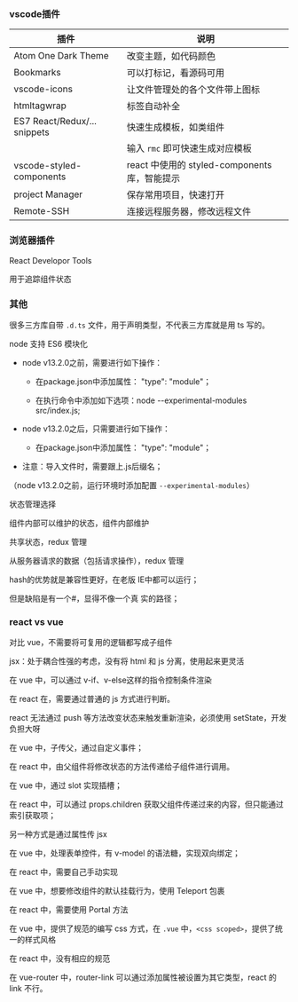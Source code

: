 ### vscode插件

| 插件                         | 说明                                          |
| ---------------------------- | --------------------------------------------- |
| Atom One Dark Theme          | 改变主题，如代码颜色                          |
| Bookmarks                    | 可以打标记，看源码可用                        |
| vscode-icons                 | 让文件管理处的各个文件带上图标                |
| htmltagwrap                  | 标签自动补全                                  |
| ES7 React/Redux/... snippets | 快速生成模板，如类组件                        |
|                              | 输入 `rmc` 即可快速生成对应模板               |
| vscode-styled-components     | react 中使用的 styled-components 库，智能提示 |
| project Manager              | 保存常用项目，快速打开                        |
| Remote-SSH                   | 连接远程服务器，修改远程文件                  |



### 浏览器插件

React Developor Tools

用于追踪组件状态



### 其他

很多三方库自带 `.d.ts` 文件，用于声明类型，不代表三方库就是用 ts 写的。



node 支持 ES6 模块化

- node v13.2.0之前，需要进行如下操作： 

   + 在package.json中添加属性： "type": "module"； 

   + 在执行命令中添加如下选项：node --experimental-modules src/index.js; 

- node v13.2.0之后，只需要进行如下操作： 

   + 在package.json中添加属性： "type": "module"； 

- 注意：导入文件时，需要跟上.js后缀名；

（node v13.2.0之前，运行环境时添加配置 `--experimental-modules`）



状态管理选择

组件内部可以维护的状态，组件内部维护

共享状态，redux 管理

从服务器请求的数据（包括请求操作），redux 管理



 hash的优势就是兼容性更好，在老版 IE中都可以运行； 

 但是缺陷是有一个#，显得不像一个真 实的路径；



### react vs vue

对比 vue，不需要将可复用的逻辑都写成子组件

jsx：处于耦合性强的考虑，没有将 html 和 js 分离，使用起来更灵活



在 vue 中，可以通过 v-if、v-else这样的指令控制条件渲染

在 react 在，需要通过普通的 js 方式进行判断。

react 无法通过 push 等方法改变状态来触发重新渲染，必须使用 setState，开发负担大呀



在 vue 中，子传父，通过自定义事件；

在 react 中，由父组件将修改状态的方法传递给子组件进行调用。



在 vue 中，通过 slot 实现插槽；

在 react 中，可以通过 props.children 获取父组件传递过来的内容，但只能通过索引获取项；

另一种方式是通过属性传 jsx



在 vue 中，处理表单控件，有 v-model 的语法糖，实现双向绑定；

在 react 中，需要自己手动实现



在 vue 中，想要修改组件的默认挂载行为，使用 Teleport 包裹

在 react 中，需要使用 Portal 方法



在 vue 中，提供了规范的编写 css 方式，在 `.vue` 中，`<css scoped>`，提供了统一的样式风格

在 react 中，没有相应的规范



在 vue-router 中，router-link 可以通过添加属性被设置为其它类型，react 的 link 不行。
